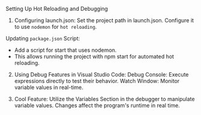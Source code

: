 Setting Up Hot Reloading and Debugging
1. Configuring launch.json:
  Set the project path in launch.json.
  Configure it to use `nodemon` for `hot reloading`.

  Updating `package.json` Script:
  - Add a script for start that uses nodemon.
  - This allows running the project with npm start for automated hot reloading.

2. Using Debug Features in Visual Studio Code:
  Debug Console: Execute expressions directly to test their behavior.
  Watch Window: Monitor variable values in real-time.

3. Cool Feature:
  Utilize the Variables Section in the debugger to manipulate variable values.
  Changes affect the program's runtime in real time.
